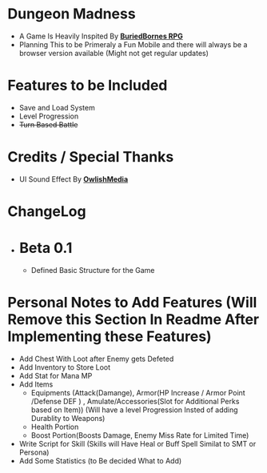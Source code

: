 # Dungeon Madness
 - A Game Is Heavily Inspited By [**BuriedBornes RPG**](https://store.steampowered.com/app/2153310/Buriedbornes__Dungeon_RPG/)
 - Planning This to be Primeraly a Fun Mobile and there will always be a browser version available (Might not get regular updates)
# Features to be Included
 - Save and Load System
 - Level Progression
 - ~~Turn Based Battle~~
# Credits / Special Thanks
 - UI Sound Effect By [**OwlishMedia**](https://opengameart.org/content/8-bit-sound-effect-pack)
# ChangeLog
 - # Beta 0.1
   - Defined Basic Structure for the Game
# Personal Notes to Add Features (Will Remove this Section In Readme After Implementing these Features)
 - Add Chest With Loot after Enemy gets Defeted
 - Add Inventory to Store Loot
 - Add Stat for Mana MP
 - Add Items
   - Equipments (Attack(Damange), Armor(HP Increase / Armor Point /Defense DEF ) , Amulate/Accessories(Slot for Additional Perks based on Item)) (Will have a level Progression Insted of adding Durablity to Weapons)
   - Health Portion
   - Boost Portion(Boosts Damage, Enemy Miss Rate for Limited Time)
 - Write Script for Skill (Skills will Have Heal or Buff Spell Similat to SMT or Persona)
 - Add Some Statistics (to Be decided What to Add)
